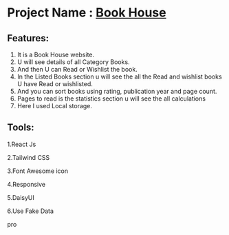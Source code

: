 # Project Name : [Book House](https://66b8a71ea3dcf14d48b48525--dancing-lolly-268e36.netlify.app/)

## Features: 
1. It is a Book House website.
2. U will see details of all Category Books.
3. And then U can Read or Wishlist the book.
4. In the Listed Books section u will see the all the Read and wishlist books U have Read or wishlisted.
5. And you can sort books using rating, publication year and page count.
6. Pages to read is the statistics section u will see the all calculations
7. Here I used Local storage.

## Tools: 
1.React Js

2.Tailwind CSS

3.Font Awesome icon

4.Responsive

5.DaisyUI

6.Use Fake Data

pro
